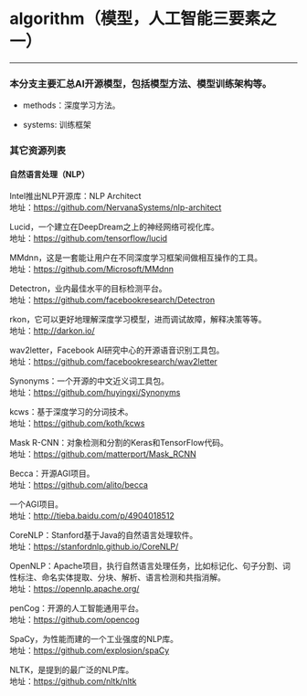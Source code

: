 # algorithm（模型，人工智能三要素之一）
-----------------------------
### 本分支主要汇总AI开源模型，包括模型方法、模型训练架构等。

* methods：深度学习方法。

* systems: 训练框架

### 其它资源列表
#### 自然语言处理（NLP）

Intel推出NLP开源库：NLP Architect </br>
地址：https://github.com/NervanaSystems/nlp-architect

Lucid，一个建立在DeepDream之上的神经网络可视化库。</br>
地址：https://github.com/tensorflow/lucid

MMdnn，这是一套能让用户在不同深度学习框架间做相互操作的工具。</br>
地址：https://github.com/Microsoft/MMdnn

Detectron，业内最佳水平的目标检测平台。</br>
地址：https://github.com/facebookresearch/Detectron

rkon，它可以更好地理解深度学习模型，进而调试故障，解释决策等等。</br>
地址：http://darkon.io/

wav2letter，Facebook AI研究中心的开源语音识别工具包。</br>
地址：https://github.com/facebookresearch/wav2letter


Synonyms：一个开源的中文近义词工具包。</br>
地址：https://github.com/huyingxi/Synonyms

kcws：基于深度学习的分词技术。</br>
地址：https://github.com/koth/kcws

Mask R-CNN：对象检测和分割的Keras和TensorFlow代码。</br>
地址：https://github.com/matterport/Mask_RCNN

Becca：开源AGI项目。</br>
地址：https://github.com/alito/becca

一个AGI项目。</br>
地址：http://tieba.baidu.com/p/4904018512

CoreNLP：Stanford基于Java的自然语言处理软件。</br>
地址：https://stanfordnlp.github.io/CoreNLP/

OpenNLP：Apache项目，执行自然语言处理任务，比如标记化、句子分割、词性标注、命名实体提取、分块、解析、语言检测和共指消解。</br>
地址：https://opennlp.apache.org/

penCog：开源的人工智能通用平台。</br>
地址：https://github.com/opencog

SpaCy，为性能而建的一个工业强度的NLP库。</br>
地址：https://github.com/explosion/spaCy

NLTK，是提到的最广泛的NLP库。</br>
地址：https://github.com/nltk/nltk
